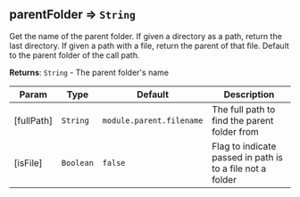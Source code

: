 <a name="module_parentFolder"></a>
## parentFolder ⇒ <code>String</code>
Get the name of the parent folder. If given a directory
as a path, return the last directory. If given a path
with a file, return the parent of that file. Default
to the parent folder of the call path.

**Returns**: <code>String</code> - The parent folder's name  

| Param | Type | Default | Description |
| --- | --- | --- | --- |
| [fullPath] | <code>String</code> | <code>module.parent.filename</code> | The full path to find the parent folder from |
| [isFile] | <code>Boolean</code> | <code>false</code> | Flag to indicate passed in path is to a file not a folder |

